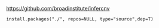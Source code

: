 
https://github.com/broadinstitute/infercnv

    install.packages("./", repos=NULL, type="source",dep=T)

